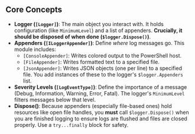 <!-- docs -->

## Core Concepts

*   **Logger (`[Logger]`)**: The main object you interact with. It holds configuration (like `MinimumLevel`) and a list of appenders. **Crucially, it should be disposed of when done (`$logger.Dispose()`)**.
*   **Appenders (`[ILoggerAppender]`)**: Define *where* log messages go. This module includes:
    *   `[ConsoleAppender]`: Writes colored output to the PowerShell host.
    *   `[FileAppender]`: Writes formatted text to a specified file.
    *   `[JsonAppender]`: Writes JSON objects (one per line) to a specified file.
    You add instances of these to the logger's `$logger.Appenders` list.
*   **Severity Levels (`[LogEventType]`)**: Define the importance of a message (Debug, Information, Warning, Error, Fatal). The logger's `MinimumLevel` filters messages below that level.
*   **Dispose()**: Because appenders (especially file-based ones) hold resources like open file handles, you **must** call `$logger.Dispose()` when you are finished logging to ensure logs are flushed and files are closed properly. Use a `try...finally` block for safety.
